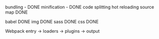 bundling - DONE
minification - DONE
code splitting
hot reloading
source map DONE

babel DONE
img DONE
sass DONE
css DONE

Webpack
entry  ->  loaders  ->   plugins  ->   output